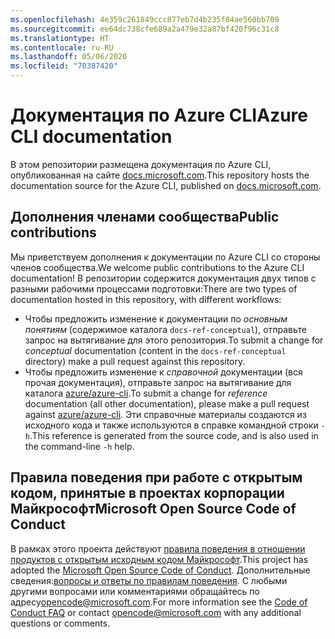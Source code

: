 ```yaml
---
ms.openlocfilehash: 4e359c261849ccc877eb7d4b235f04ae560bb709
ms.sourcegitcommit: ee64dc738cfe689a2a479e32a87bf420f96c31c8
ms.translationtype: HT
ms.contentlocale: ru-RU
ms.lasthandoff: 05/06/2020
ms.locfileid: "70387420"
---
```

# <a name="azure-cli-documentation"></a><span data-ttu-id="0bd01-101">Документация по Azure CLI</span><span class="sxs-lookup"><span data-stu-id="0bd01-101">Azure CLI documentation</span></span>

<span data-ttu-id="0bd01-102">В этом репозитории размещена документация по Azure CLI, опубликованная на сайте [docs.microsoft.com](https://docs.microsoft.com/cli/azure/).</span><span class="sxs-lookup"><span data-stu-id="0bd01-102">This repository hosts the documentation source for the Azure CLI, published on [docs.microsoft.com](https://docs.microsoft.com/cli/azure/).</span></span>

## <a name="public-contributions"></a><span data-ttu-id="0bd01-103">Дополнения членами сообщества</span><span class="sxs-lookup"><span data-stu-id="0bd01-103">Public contributions</span></span>

<span data-ttu-id="0bd01-104">Мы приветствуем дополнения к документации по Azure CLI со стороны членов сообщества.</span><span class="sxs-lookup"><span data-stu-id="0bd01-104">We welcome public contributions to the Azure CLI documentation!</span></span> <span data-ttu-id="0bd01-105">В репозитории содержится документация двух типов с разными рабочими процессами подготовки:</span><span class="sxs-lookup"><span data-stu-id="0bd01-105">There are two types of documentation hosted in this repository, with different workflows:</span></span>

* <span data-ttu-id="0bd01-106">Чтобы предложить изменение к документации по _основным понятиям_ (содержимое каталога `docs-ref-conceptual`), отправьте запрос на вытягивание для этого репозитория.</span><span class="sxs-lookup"><span data-stu-id="0bd01-106">To submit a change for _conceptual_ documentation (content in the `docs-ref-conceptual` directory) make a pull request against this repository.</span></span>
* <span data-ttu-id="0bd01-107">Чтобы предложить изменение к _справочной_ документации (вся прочая документация), отправьте запрос на вытягивание для каталога [azure/azure-cli](https://github.com/azure/azure-cli).</span><span class="sxs-lookup"><span data-stu-id="0bd01-107">To submit a change for _reference_ documentation (all other documentation), please make a pull request against [azure/azure-cli](https://github.com/azure/azure-cli).</span></span> <span data-ttu-id="0bd01-108">Эти справочные материалы создаются из исходного кода и также используются в справке командной строки `-h`.</span><span class="sxs-lookup"><span data-stu-id="0bd01-108">This reference is generated from the source code, and is also used in the command-line `-h` help.</span></span>

## <a name="microsoft-open-source-code-of-conduct"></a><span data-ttu-id="0bd01-109">Правила поведения при работе с открытым кодом, принятые в проектах корпорации Майкрософт</span><span class="sxs-lookup"><span data-stu-id="0bd01-109">Microsoft Open Source Code of Conduct</span></span>

<span data-ttu-id="0bd01-110">В рамках этого проекта действуют [правила поведения в отношении продуктов с открытым исходным кодом Майкрософт](https://opensource.microsoft.com/codeofconduct/).</span><span class="sxs-lookup"><span data-stu-id="0bd01-110">This project has adopted the [Microsoft Open Source Code of Conduct](https://opensource.microsoft.com/codeofconduct/).</span></span>
<span data-ttu-id="0bd01-111">Дополнительные сведения:[вопросы и ответы по правилам поведения](https://opensource.microsoft.com/codeofconduct/faq/). С любыми другими вопросами или комментариями обращайтесь по адресу[opencode@microsoft.com](mailto:opencode@microsoft.com).</span><span class="sxs-lookup"><span data-stu-id="0bd01-111">For more information see the [Code of Conduct FAQ](https://opensource.microsoft.com/codeofconduct/faq/) or contact [opencode@microsoft.com](mailto:opencode@microsoft.com) with any additional questions or comments.</span></span>

